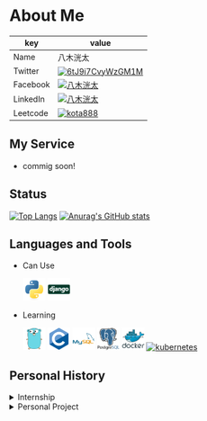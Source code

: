 # About Me

|key|value|
|---|-----|
|Name| 八木洸太|
|Twitter|<a href="https://twitter.com/88888888_kota" target="_blank" rel="noopener noreferrer"><img align="center" src="https://raw.githubusercontent.com/rahuldkjain/github-profile-readme-generator/master/src/images/icons/Social/twitter.svg" alt="6tJ9i7CvyWzGM1M" height="30" width="40" /></a>|
|Facebook|<a href="https://fb.com/yagikota888" target="_blank" rel="noopener noreferrer"><img align="center" src="https://raw.githubusercontent.com/rahuldkjain/github-profile-readme-generator/master/src/images/icons/Social/facebook.svg" alt="八木洸太" height="30" width="40" /></a>|
|LinkedIn|<a href="https://linkedin.com/in/yagikota" target="_blank" rel="noopener noreferrer"><img align="center" src="https://raw.githubusercontent.com/rahuldkjain/github-profile-readme-generator/master/src/images/icons/Social/linked-in-alt.svg" alt="八木洸太" height="30" width="40" /></a>|
|Leetcode|<a href="https://www.leetcode.com/kota888" target="_blank" rel="noopener noreferrer"><img align="center" src="https://raw.githubusercontent.com/rahuldkjain/github-profile-readme-generator/master/src/images/icons/Social/leet-code.svg" alt="kota888" height="30" width="40" /></a>|

              
## My Service

- commig soon!

## Status

[![Top Langs](https://github-readme-stats.vercel.app/api/top-langs/?username=yagikota&layout=compact&theme=algolia&hide=html,css,scss,javascript,ruby,shell)](https://github.com/anuraghazra/github-readme-stats)
[![Anurag's GitHub stats](https://github-readme-stats.vercel.app/api?username=yagikota&count_private=true&show_icons=true&theme=algolia)](https://github.com/anuraghazra/github-readme-stats)

## Languages and Tools

- Can Use

    [<img src="https://raw.githubusercontent.com/devicons/devicon/master/icons/python/python-original.svg" alt="python" width="40" height="40"/>](https://www.python.org)
    [<img src="https://raw.githubusercontent.com/devicons/devicon/master/icons/django/django-original.svg" alt="django" width="40" height="40"/>](https://www.djangoproject.com/)

- Learning

    [<img src="https://raw.githubusercontent.com/devicons/devicon/master/icons/go/go-original.svg" alt="go" width="40" height="40"/>](https://golang.org)
    [<img src="https://raw.githubusercontent.com/devicons/devicon/master/icons/c/c-original.svg" alt="c" width="40" height="40"/>](https://www.cprogramming.com/)
    [<img src="https://raw.githubusercontent.com/devicons/devicon/master/icons/mysql/mysql-original-wordmark.svg" alt="mysql" width="40" height="40"/>](https://www.mysql.com/)
    [<img src="https://raw.githubusercontent.com/devicons/devicon/master/icons/postgresql/postgresql-original-wordmark.svg" alt="postgresql" width="40" height="40"/>](https://www.postgresql.org)
    [<img src="https://raw.githubusercontent.com/devicons/devicon/master/icons/docker/docker-original-wordmark.svg" alt="docker" width="40" height="40"/>](https://www.docker.com/)
    [<img src="https://www.vectorlogo.zone/logos/kubernetes/kubernetes-icon.svg" alt="kubernetes" width="40" height="40"/>](https://kubernetes.io)

## Personal History
<details> 
    <summary> Internship</summary>

### Internship at [株式会社ソウ](https://sou-co.jp/)(2021/5 ~ 2021/8)

#### Summary

- my first internship.
- my first job as a programmer.
- fetched markets historical data from [FTX](https://ftx.com/markets) and calculated them, then stored them on DB(SQLite).

#### Languages and FrameWorks

- python
- django

#### Tools

- [FTX API](https://docs.ftx.com/#overview)
- vscode
- jupyter lab
- discord
- slack

#### Problems

- It was difficult to put the data into DB. There were many markets, so it took a lot of time to get and calculate historical data, for example one-minute data.
- I struggled to use `NaN` asd `inf`, and `TimeStamp`.

#### Ingenuity

- I used parallel processing to shorten time.
- First, I fetched historical data and stored them on DB, then calculate them.
- I searched what kind of data is available in django field on google.

#### What I Learned

- I had little hands-on experience and coding skills.
- It's important to care about small details.

#### What I have to

- I have to gain a lot of experience in the field and get used to coding.
- The first thing I have to tackle is [my personal project](https://fudai-kenja.com).

</details>

<details>
    <summary>Personal Project </summary>

- Start [fudai-kenja](https://github.com/yagikota/univ_app) Project (2021/3 ~)

</details>
